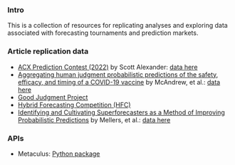 ### Intro

This is a collection of resources for replicating analyses and exploring data associated with forecasting tournaments and prediction markets.

### Article replication data

* [ACX Prediction Contest (2022)](https://astralcodexten.substack.com/p/who-predicted-2022) by Scott Alexander: [data here](https://docs.google.com/spreadsheets/d/1t3Nmq5BAYAHmaerw8QeVLDB4LCU7i0aunJMmKQbZcwc/edit#gid=962922836)
* [Aggregating human judgment probabilistic predictions of the safety, efficacy, and timing of a COVID-19 vaccine](https://www.sciencedirect.com/science/article/pii/S0264410X22002006?via%3Dihub) by McAndrew, et al.: [data here](https://github.com/computationalUncertaintyLab/vaccinceAndTherapeuticsCrowd)
* [Good Judgment Project](https://dataverse.harvard.edu/dataverse/gjp)
* [Hybrid Forecasting Competition (HFC)](https://dataverse.harvard.edu/dataverse/hfc)
* [Identifying and Cultivating Superforecasters as a Method of Improving Probabilistic Predictions](https://faculty.wharton.upenn.edu/wp-content/uploads/2015/07/2015---superforecasters.pdf) by Mellers, et al.: [data here](https://dataverse.harvard.edu/dataset.xhtml?persistentId=doi:10.7910/DVN/BPCDH5)

### APIs

* Metaculus: [Python package](https://ergo.ought.org/en/latest/metaculus.html)
